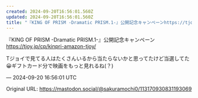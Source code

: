 ```yaml
---
created: 2024-09-20T16:56:01.560Z
updated: 2024-09-20T16:56:01.560Z
title: "『KING OF PRISM -Dramatic PRISM.1-』公開記念キャンペーンhttps://tjoy.jp/cp/kinpri-amazon-tjo[...]"
---
```


<p>『KING OF PRISM -Dramatic PRISM.1-』公開記念キャンペーン<br /><a href="https://tjoy.jp/cp/kinpri-amazon-tjoy/" target="_blank" rel="nofollow noopener noreferrer" translate="no"><span class="invisible">https://</span><span class="">tjoy.jp/cp/kinpri-amazon-tjoy/</span><span class="invisible"></span></a></p><p>Tジョイで見てる人はたくさんいるから当たらないかと思ってたけど当選してた😀ギフトカード分で映画をもっと見れるね(？)</p>

&mdash; 2024-09-20 16:56:01 UTC

Original URL: https://mastodon.social/@sakuramochi0/113170930831193069
